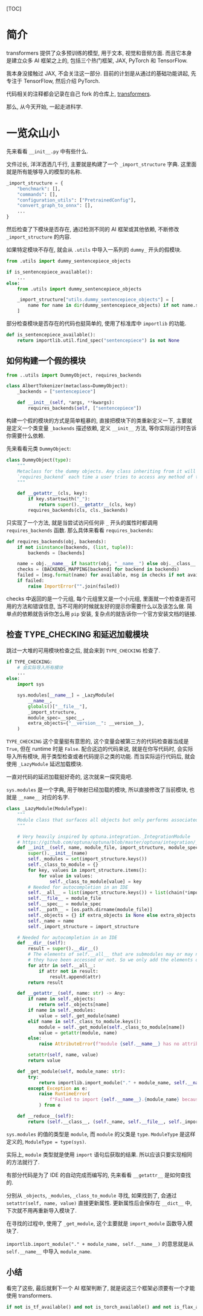 [TOC]

# 简介

transformers 提供了众多预训练的模型, 用于文本, 视觉和音频方面. 而且它本身是建立众多 AI 框架之上的, 包括三个热门框架,
JAX, PyTorch 和 TensorFlow.

我本身没接触过 JAX, 不会关注这一部分. 目前的计划是从通过的基础功能讲起, 先专注于 TensorFlow, 然后介绍 PyTorch.

代码相关的注释都会记录在自己 fork 的仓库上, [transformers](https://github.com/zhenhua32/transformers).

那么, 从今天开始, 一起走进科学.

# 一览众山小

先来看看 `__init__.py` 中有些什么.

文件过长, 洋洋洒洒几千行, 主要就是构建了一个 `_import_structure` 字典. 这里面就是所有能够导入的模型的名称.

```python
_import_structure = {
    "benchmark": [],
    "commands": [],
    "configuration_utils": ["PretrainedConfig"],
    "convert_graph_to_onnx": [],
    ...
}
```

然后检查了下模块是否存在, 通过检测不同的 AI 框架或其他依赖, 不断修改 `_import_structure` 的内容.

如果特定模块不存在, 就会从 `.utils` 中导入一系列的 `dummy_` 开头的假模块.

```python
from .utils import dummy_sentencepiece_objects

if is_sentencepiece_available():
    ...
else:
    from .utils import dummy_sentencepiece_objects

    _import_structure["utils.dummy_sentencepiece_objects"] = [
        name for name in dir(dummy_sentencepiece_objects) if not name.startswith("_")
    ]
```

部分检查模块是否存在的代码也挺简单的, 使用了标准库中 `importlib` 的功能.

```python
def is_sentencepiece_available():
    return importlib.util.find_spec("sentencepiece") is not None
```

## 如何构建一个假的模块

```python
from ..utils import DummyObject, requires_backends

class AlbertTokenizer(metaclass=DummyObject):
    _backends = ["sentencepiece"]

    def __init__(self, *args, **kwargs):
        requires_backends(self, ["sentencepiece"])
```

构建一个假的模块的方式是简单粗暴的, 直接把模块下的类重新定义一下, 主要就是定义一个类变量 `_backends` 描述依赖, 定义 `__init__` 方法,
等你实际运行时告诉你需要什么依赖.

先来看看元类 `DummyObject`:

```python
class DummyObject(type):
    """
    Metaclass for the dummy objects. Any class inheriting from it will return the ImportError generated by
    `requires_backend` each time a user tries to access any method of that class.
    """

    def __getattr__(cls, key):
        if key.startswith("_"):
            return super().__getattr__(cls, key)
        requires_backends(cls, cls._backends)
```

只实现了一个方法, 就是当尝试访问任何非 `_` 开头的属性时都调用 `requires_backends` 函数. 那么具体来看看 `requires_backends`:

```python
def requires_backends(obj, backends):
    if not isinstance(backends, (list, tuple)):
        backends = [backends]

    name = obj.__name__ if hasattr(obj, "__name__") else obj.__class__.__name__
    checks = (BACKENDS_MAPPING[backend] for backend in backends)
    failed = [msg.format(name) for available, msg in checks if not available()]
    if failed:
        raise ImportError("".join(failed))
```

checks 中返回的是一个元组, 每个元组里又是一个小元组, 里面就一个检查是否可用的方法和错误信息, 当不可用的时候就友好的提示你需要什么以及该怎么做.
简单点的依赖就告诉你怎么用 `pip` 安装, 复杂点的就告诉你一个官方安装文档的链接.

## 检查 TYPE_CHECKING 和延迟加载模块

跳过一大堆的可用模块检查之后, 就会来到 `TYPE_CHECKING` 检查了.

```python
if TYPE_CHECKING:
    # 会实际导入所有模块
    ...
else:
    import sys

    sys.modules[__name__] = _LazyModule(
        __name__,
        globals()["__file__"],
        _import_structure,
        module_spec=__spec__,
        extra_objects={"__version__": __version__},
    )
```

`TYPE_CHECKING` 这个变量挺有意思的, 这个变量会被第三方的代码检查器当成是 `True`, 但在 runtime 时是 `False`.
配合这边的代码来说, 就是在你写代码时, 会实际导入所有模块, 用于类型检查或者代码提示之类的功能.
而当实际运行代码后, 就会使用 `_LazyModule` 延迟加载模块.

一直对代码的延迟加载挺好奇的, 这次就来一探究竟吧.

`sys.modules` 是一个字典, 用于映射已经加载的模块, 所以直接修改了当前模块, 也就是 `__name__` 对应的名字.

```python
class _LazyModule(ModuleType):
    """
    Module class that surfaces all objects but only performs associated imports when the objects are requested.
    """

    # Very heavily inspired by optuna.integration._IntegrationModule
    # https://github.com/optuna/optuna/blob/master/optuna/integration/__init__.py
    def __init__(self, name, module_file, import_structure, module_spec=None, extra_objects=None):
        super().__init__(name)
        self._modules = set(import_structure.keys())
        self._class_to_module = {}
        for key, values in import_structure.items():
            for value in values:
                self._class_to_module[value] = key
        # Needed for autocompletion in an IDE
        self.__all__ = list(import_structure.keys()) + list(chain(*import_structure.values()))
        self.__file__ = module_file
        self.__spec__ = module_spec
        self.__path__ = [os.path.dirname(module_file)]
        self._objects = {} if extra_objects is None else extra_objects
        self._name = name
        self._import_structure = import_structure

    # Needed for autocompletion in an IDE
    def __dir__(self):
        result = super().__dir__()
        # The elements of self.__all__ that are submodules may or may not be in the dir already, depending on whether
        # they have been accessed or not. So we only add the elements of self.__all__ that are not already in the dir.
        for attr in self.__all__:
            if attr not in result:
                result.append(attr)
        return result

    def __getattr__(self, name: str) -> Any:
        if name in self._objects:
            return self._objects[name]
        if name in self._modules:
            value = self._get_module(name)
        elif name in self._class_to_module.keys():
            module = self._get_module(self._class_to_module[name])
            value = getattr(module, name)
        else:
            raise AttributeError(f"module {self.__name__} has no attribute {name}")

        setattr(self, name, value)
        return value

    def _get_module(self, module_name: str):
        try:
            return importlib.import_module("." + module_name, self.__name__)
        except Exception as e:
            raise RuntimeError(
                f"Failed to import {self.__name__}.{module_name} because of the following error (look up to see its traceback):\n{e}"
            ) from e

    def __reduce__(self):
        return (self.__class__, (self._name, self.__file__, self._import_structure))
```

`sys.modules` 的值的类型是 `module`, 而 `module` 的父类是 `type`.
`ModuleType` 是这样定义的, `ModuleType = type(sys)`.

实际上, `module` 类型就是使用 `import` 语句后获取的结果. 所以应该只要实现相同的方法就行了.

有部分代码是为了 IDE 的自动完成而编写的, 先来看看 `__getattr__` 是如何查找的.

分别从 `_objects`, `_modules`, `_class_to_module` 寻找, 如果找到了, 会通过 `setattr(self, name, value)` 直接更新属性.
更新属性后会保存在 `__dict__` 中, 下次就不用再重新导入模块了.

在寻找的过程中, 使用了 `_get_module`, 这个主要就是 `import_module` 函数导入模块了.

`importlib.import_module("." + module_name, self.__name__)` 的意思就是从 `self.__name__` 中导入 `module_name`.

## 小结

看完了这些, 最后就剩下一个 AI 框架判断了, 就是说这三个框架必须要有一个才能使用 transformers.

```python
if not is_tf_available() and not is_torch_available() and not is_flax_available():
```
